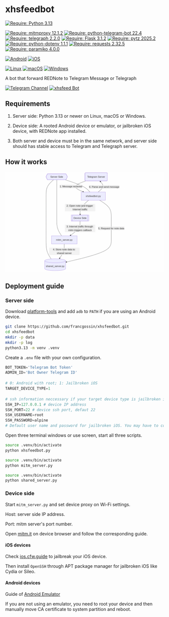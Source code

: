 # xhsfeedbot
[![Require: Python 3.13](https://img.shields.io/badge/Python-3.13-blue?logo=python)](https://www.python.org/)

[![Require: mitmproxy 12.1.2](https://img.shields.io/badge/mitmproxy-12.1.2-blue)](https://pypi.org/project/mitmproxy/)
[![Require: python-telegram-bot 22.4](https://img.shields.io/badge/python--telegram--bot-22.4-blue)](https://pypi.org/project/python-telegram-bot/)
[![Require: telegraph 2.2.0](https://img.shields.io/badge/telegraph-2.2.0-blue)](https://pypi.org/project/telegraph/)
[![Require: Flask 3.1.2](https://img.shields.io/badge/Flask-3.1.2-blue)](https://pypi.org/project/Flask/)
[![Require: pytz 2025.2](https://img.shields.io/badge/pytz-2025.2-blue)](https://pypi.org/project/pytz/)
[![Require: python-dotenv 1.1.1](https://img.shields.io/badge/python--dotenv-1.1.1-blue)](https://pypi.org/project/python-dotenv/)
[![Require: requests 2.32.5](https://img.shields.io/badge/requests-2.32.5-blue)](https://pypi.org/project/requests/)
[![Require: paramiko 4.0.0](https://img.shields.io/badge/paramiko-4.0.0-blue)](https://www.paramiko.org/)

[![Android](https://img.shields.io/badge/Android-3DDC84?logo=android&logoColor=white)](#android-devices)
[![iOS](https://img.shields.io/badge/iOS-000000?&logo=apple&logoColor=white)](#ios-devices)

[![Linux](https://img.shields.io/badge/Linux-FCC624?logo=linux&logoColor=black)](#server-side)
[![macOS](https://img.shields.io/badge/macOS-000000?logo=apple&logoColor=F0F0F0)](#server-side)
[![Windows](https://custom-icon-badges.demolab.com/badge/Windows-0078D6?logo=windows11&logoColor=white)](#server-side)

A bot that forward REDNote to Telegram Message or Telegraph

[![Telegram Channel](https://img.shields.io/badge/Telegram-Channel-green.svg?logo=telegram)](https://t.me/xhsfeed)
[![xhsfeed Bot](https://img.shields.io/badge/xhsfeed-Bot-green?logo=telegram)](https://t.me/xhsfeedbot)

## Requirements

1. Server side: Python 3.13 or newer on Linux, macOS or Windows.

2. Device side: A rooted Android device or emulator, or jailbroken iOS device, with REDNote app installed.

3. Both server and device must be in the same network, and server side should has stable access to Telegram and Telegraph server.

## How it works
![](./res/diagram.png)

## Deployment guide

### Server side
Download [platform-tools](https://developer.android.com/tools/releases/platform-tools) and add `adb` to `PATH` if you are using an Android device.

```bash
git clone https://github.com/francgossin/xhsfeedbot.git
cd xhsfeedbot
mkdir -p data
mkdir -p log
python3.13 -m venv .venv
```
Create a `.env` file with your own configuration.
```python
BOT_TOKEN='Telegram Bot Token'
ADMIN_ID='Bot Owner Telegram ID'

# 0: Android with root; 1: Jailbroken iOS
TARGET_DEVICE_TYPE=1

# ssh information neccessary if your target device type is jailbroken iOS
SSH_IP=127.0.0.1 # device IP address
SSH_PORT=22 # device ssh port, defaut 22
SSH_USERNAME=root
SSH_PASSWORD=alpine
# Default user name and password for jailbroken iOS. You may have to configure your own.
```
Open three terminal windows or use screen, start all three scripts.
```bash
source .venv/bin/activate
python xhsfeedbot.py
```

```bash
source .venv/bin/activate
python mitm_server.py
```

```bash
source .venv/bin/activate
python shared_server.py
```
### Device side

Start `mitm_server.py` and set device proxy on Wi-Fi settings.

Host: server side IP address.

Port: mitm server's port number.

Open [mitm.it](http://mitm.it) on device browser and follow the corresponding guide.

#### iOS devices

Check [ios.cfw.guide](https://ios.cfw.guide/) to jailbreak your iOS device. 

Then install `OpenSSH` through APT package manager for jailbroken iOS like Cydia or Sileo.

#### Android devices
Guide of [Android Emulator](https://docs.mitmproxy.org/stable/howto/install-system-trusted-ca-android/)

If you are not using an emulator, you need to root your device and then manually move CA certificate to system partition and reboot.